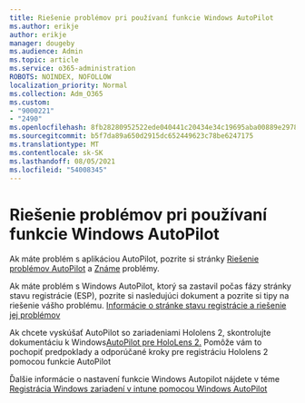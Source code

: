```yaml
---
title: Riešenie problémov pri používaní funkcie Windows AutoPilot
ms.author: erikje
author: erikje
manager: dougeby
ms.audience: Admin
ms.topic: article
ms.service: o365-administration
ROBOTS: NOINDEX, NOFOLLOW
localization_priority: Normal
ms.collection: Adm_O365
ms.custom:
- "9000221"
- "2490"
ms.openlocfilehash: 8fb28280952522ede040441c20434e34c19695aba00889e2978ed98ef1544819
ms.sourcegitcommit: b5f7da89a650d2915dc652449623c78be6247175
ms.translationtype: MT
ms.contentlocale: sk-SK
ms.lasthandoff: 08/05/2021
ms.locfileid: "54008345"
---
```

# <a name="troubleshoot-issues-when-using-windows-autopilot"></a>Riešenie problémov pri používaní funkcie Windows AutoPilot

Ak máte problém s aplikáciou AutoPilot, pozrite si stránky [Riešenie problémov AutoPilot](https://docs.microsoft.com/windows/deployment/windows-autopilot/troubleshooting) a [Známe](https://docs.microsoft.com/windows/deployment/windows-autopilot/known-issues) problémy.

Ak máte problém s Windows AutoPilot, ktorý sa zastavil počas fázy stránky stavu registrácie (ESP), pozrite si nasledujúci dokument a pozrite si tipy na riešenie vášho problému. [Informácie o stránke stavu registrácie a riešenie jej problémov](https://docs.microsoft.com/troubleshoot/mem/intune/understand-troubleshoot-esp)

Ak chcete vyskúšať AutoPilot so zariadeniami Hololens 2, skontrolujte dokumentáciu k Windows[AutoPilot pre HoloLens 2.](https://docs.microsoft.com/hololens/hololens2-autopilot) Pomôže vám to pochopiť predpoklady a odporúčané kroky pre registráciu Hololens 2 pomocou funkcie AutoPilot  

Ďalšie informácie o nastavení funkcie Windows Autopilot nájdete v téme [Registrácia Windows zariadení v intune pomocou Windows AutoPilot](https://docs.microsoft.com/intune/enrollment/enrollment-autopilot)